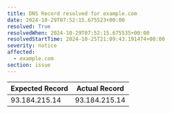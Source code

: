 ```yaml
---
title: DNS Record resolved for example.com
date: 2024-10-29T07:52:15.675523+00:00
resolved: True
resolvedWhen: 2024-10-29T07:52:15.675535+00:00
resolvedStartTime: 2024-10-25T21:09:43.191474+00:00
severity: notice
affected:
  - example.com
section: issue
---
```


| Expected Record  | Actual Record  |
|------------------|----------------|
| 93.184.215.14 | 93.184.215.14 |
